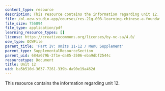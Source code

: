 ```yaml
---
content_type: resource
description: This resource contains the information regarding unit 12.
file: /ol-ocw-studio-app/courses/res-21g-003-learning-chinese-a-foundation-course-in-mandarin-spring-2011/ba5b510d36377261339bda90e19a462d_MITRES_21G_003S11_unit12.pdf
file_size: 756894
file_type: application/pdf
learning_resource_types: []
license: https://creativecommons.org/licenses/by-nc-sa/4.0/
ocw_type: OCWFile
parent_title: 'Part IV: Units 11-12 / Menu Supplement'
parent_type: SupplementalResourceSection
parent_uid: 684a679b-2f1e-da85-3506-eba9dbf2544c
resourcetype: Document
title: Unit 12
uid: ba5b510d-3637-7261-339b-da90e19a462d
---
```

This resource contains the information regarding unit 12.